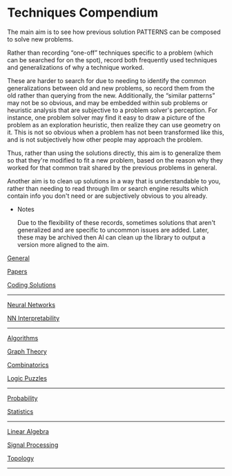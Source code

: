 # Techniques Compendium

The main aim is to see how previous solution PATTERNS can be composed to solve new problems.

Rather than recording “one-off” techniques specific to a problem (which can be searched for on the spot), record both frequently used techniques and generalizations of why a technique worked. 

These are harder to search for due to needing to identify the common generalizations between old and new problems, so record them from the old rather than querying from the new. Additionally, the “similar patterns” may not be so obvious, and may be embedded within sub problems or heuristic analysis that are subjective to a problem solver's perception. For instance, one problem solver may find it easy to draw a picture of the problem as an exploration heuristic, then realize they can use geometry on it. This is not so obvious when a problem has not been transformed like this, and is not subjectively how other people may approach the problem.

Thus, rather than using the solutions directly, this aim is to generalize them so that they're modified to fit a new problem, based on the  reason why they worked for that common trait shared by the previous problems in general.

Another aim is to clean up solutions in a way that is understandable to you, rather than needing to read through llm or search engine results which contain info you don't need or are subjectively obvious to you already.

- Notes
    
    Due to the flexibility of these records, sometimes solutions that aren't generalized and are specific to uncommon issues are added. Later, these may be archived then AI can clean up the library to output a version more aligned to the aim.
    

[General](Techniques%20Compendium%20ea12d22f5a8940b190b553d17200ba08/General%2059edbfce78e0462499eae794a383f97b.md) 

[Papers](Techniques%20Compendium%20ea12d22f5a8940b190b553d17200ba08/Papers%2020cd11d6dd1043e7bb87669cff1b3b69.md) 

[Coding Solutions](Techniques%20Compendium%20ea12d22f5a8940b190b553d17200ba08/Coding%20Solutions%20d259ceae80674c2ab46ebdc6dbb5d600.md)

---

[Neural Networks](Techniques%20Compendium%20ea12d22f5a8940b190b553d17200ba08/Neural%20Networks%20bd4d93fa2afb487fa02f2f2e877659ad.md)

[NN Interpretability](Techniques%20Compendium%20ea12d22f5a8940b190b553d17200ba08/NN%20Interpretability%207fcd57f701554addb98bd2c3762f8b8f.md)

---

[Algorithms](Techniques%20Compendium%20ea12d22f5a8940b190b553d17200ba08/Algorithms%202f8931f720c040e4a037df8e8456c9db.md)

[Graph Theory](Techniques%20Compendium%20ea12d22f5a8940b190b553d17200ba08/Graph%20Theory%2053e41356bd844ed989b3eb87e7aec290.md) 

[Combinatorics](Techniques%20Compendium%20ea12d22f5a8940b190b553d17200ba08/Combinatorics%20dba80e4749bc4244a7bc115f5ef19118.md) 

[Logic Puzzles](Techniques%20Compendium%20ea12d22f5a8940b190b553d17200ba08/Logic%20Puzzles%2086648843240d41b2b9266d739b0d62d9.md) 

---

[Probability](Techniques%20Compendium%20ea12d22f5a8940b190b553d17200ba08/Probability%20d1be1111e6344e4e993a76f822ee185e.md) 

[Statistics ](Techniques%20Compendium%20ea12d22f5a8940b190b553d17200ba08/Statistics%20f227446aaeff44fbbb1dcd16ce8120cd.md)

---

[Linear Algebra](Techniques%20Compendium%20ea12d22f5a8940b190b553d17200ba08/Linear%20Algebra%20c52a99cd0c0f4099be6c4224fe8ca6f5.md) 

[Signal Processing](Techniques%20Compendium%20ea12d22f5a8940b190b553d17200ba08/Signal%20Processing%20bf2fce6e90734cf3b3f5c302ea2211bb.md) 

[Topology](Techniques%20Compendium%20ea12d22f5a8940b190b553d17200ba08/Topology%20d5a4bdbe06bc4f3898687ff3e5378797.md) 

---